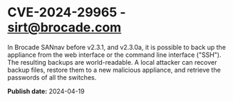 # CVE-2024-29965 - sirt@brocade.com


In Brocade SANnav before v2.3.1, and v2.3.0a, it is possible to back up the appliance from the web interface or the command line interface ("SSH"). The resulting backups are world-readable. A local attacker can recover backup files, restore them to a new malicious appliance, and retrieve the passwords of all the switches.



**Publish date:** 2024-04-19
